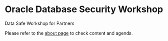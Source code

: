# Oracle Database Security Workshop

Data Safe Workshop for Partners

Please refer to the
[about page](./about-the-workshop/content.md "about page") to check content and agenda.

